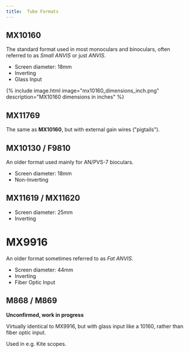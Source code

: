 ```yaml
---
title:  Tube Formats
---
```


## MX10160

The standard format used in most monoculars and binoculars, often referred to as *Small ANVIS* or just *ANVIS*.

* Screen diameter: 18mm
* Inverting
* Glass Input

{% include image.html image="mx10160_dimensions_inch.png" description="MX10160 dimensions in inches" %}

## MX11769

The same as **MX10160**, but with external gain wires ("pigtails").

## MX10130 / F9810

An older format used mainly for AN/PVS-7 bioculars.

* Screen diameter: 18mm
* Non-Inverting

##  MX11619 / MX11620

* Screen diameter: 25mm
* Inverting

# MX9916

An older format sometimes referred to as *Fat ANVIS*.

* Screen diameter: 44mm
* Inverting
* Fiber Optic Input

## M868 / M869

**Unconfirmed, work in progress**

Virtually identical to MX9916, but with glass input like a 10160, rather than fiber optic input.

Used in e.g. Kite scopes.